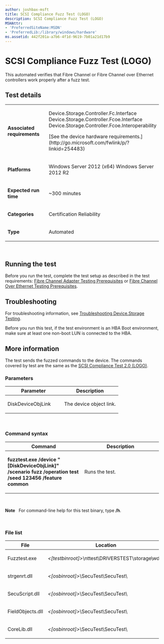 ```yaml
---
author: joshbax-msft
title: SCSI Compliance Fuzz Test (LOGO)
description: SCSI Compliance Fuzz Test (LOGO)
MSHAttr:
- 'PreferredSiteName:MSDN'
- 'PreferredLib:/library/windows/hardware'
ms.assetid: 442f201a-a7b6-4f1d-9619-7b01a21d17b9
---
```


# SCSI Compliance Fuzz Test (LOGO)


This automated verifies that Fibre Channel or Fibre Channel over Ethernet controllers work properly after a fuzz test.

## Test details


<table>
<colgroup>
<col width="50%" />
<col width="50%" />
</colgroup>
<tbody>
<tr class="odd">
<td><p><strong>Associated requirements</strong></p></td>
<td><p>Device.Storage.Controller.Fc.Interface Device.Storage.Controller.Fcoe.Interface Device.Storage.Controller.Fcoe.Interoperability</p>
<p>[See the device hardware requirements.](http://go.microsoft.com/fwlink/p/?linkid=254483)</p></td>
</tr>
<tr class="even">
<td><p><strong>Platforms</strong></p></td>
<td><p>Windows Server 2012 (x64) Windows Server 2012 R2</p></td>
</tr>
<tr class="odd">
<td><p><strong>Expected run time</strong></p></td>
<td><p>~300 minutes</p></td>
</tr>
<tr class="even">
<td><p><strong>Categories</strong></p></td>
<td><p>Certification Reliability</p></td>
</tr>
<tr class="odd">
<td><p><strong>Type</strong></p></td>
<td><p>Automated</p></td>
</tr>
</tbody>
</table>

 

## Running the test


Before you run the test, complete the test setup as described in the test requirements: [Fibre Channel Adapter Testing Prerequisites](fibre-channel-adapter-testing-prerequisites.md) or [Fibre Channel Over Ethernet Testing Prerequisites](fibre-channel-over-ethernet-testing-prerequisites.md).

## Troubleshooting


For troubleshooting information, see [Troubleshooting Device.Storage Testing](troubleshooting-devicestorage-testing.md).

Before you run this test, if the test environment is an HBA Boot environment, make sure at least one non-boot LUN is connected to the HBA.

## More information


The test sends the fuzzed commands to the device. The commands covered by test are the same as the [SCSI Compliance Test 2.0 (LOGO)](scsi-compliance-test-20--logo-d1f2fbbe-d5e4-439d-819a-dc100df0e9ba.md).

### Parameters

<table>
<colgroup>
<col width="50%" />
<col width="50%" />
</colgroup>
<thead>
<tr class="header">
<th>Parameter</th>
<th>Description</th>
</tr>
</thead>
<tbody>
<tr class="odd">
<td><p>DiskDeviceObjLink</p></td>
<td><p>The device object link.</p></td>
</tr>
</tbody>
</table>

 

### Command syntax

<table>
<colgroup>
<col width="50%" />
<col width="50%" />
</colgroup>
<thead>
<tr class="header">
<th>Command</th>
<th>Description</th>
</tr>
</thead>
<tbody>
<tr class="odd">
<td><p><strong>fuzztest.exe /device &quot;[DiskDeviceObjLink]&quot; /scenario fuzz /operation test /seed 123456 /feature common</strong></p></td>
<td><p>Runs the test.</p></td>
</tr>
</tbody>
</table>

 

**Note**  
For command-line help for this test binary, type **/h**.

 

### File list

<table>
<colgroup>
<col width="50%" />
<col width="50%" />
</colgroup>
<thead>
<tr class="header">
<th>File</th>
<th>Location</th>
</tr>
</thead>
<tbody>
<tr class="odd">
<td><p>Fuzztest.exe</p></td>
<td><p><em>&lt;[testbinroot]&gt;</em>\nttest\DRIVERSTEST\storage\wdk\</p></td>
</tr>
<tr class="even">
<td><p>strgenrt.dll</p></td>
<td><p><em>&lt;[osbinroot]&gt;</em>\SecuTest\SecuTest\</p></td>
</tr>
<tr class="odd">
<td><p>SecuScript.dll</p></td>
<td><p><em>&lt;[osbinroot]&gt;</em>\SecuTest\SecuTest\</p></td>
</tr>
<tr class="even">
<td><p>FieldObjects.dll</p></td>
<td><p><em>&lt;[osbinroot]&gt;</em>\SecuTest\SecuTest\</p></td>
</tr>
<tr class="odd">
<td><p>CoreLib.dll</p></td>
<td><p><em>&lt;[osbinroot]&gt;</em>\SecuTest\SecuTest\</p></td>
</tr>
</tbody>
</table>

 

 

 






